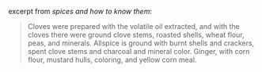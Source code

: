 excerpt from _spices and how to know them_:

> Cloves were prepared with the volatile oil extracted, and with the
> cloves there were ground clove stems, roasted shells, wheat flour, peas,
> and minerals. Allspice is ground with burnt shells and crackers, spent
> clove stems and charcoal and mineral color. Ginger, with corn flour,
> mustard hulls, coloring, and yellow corn meal.
